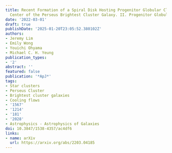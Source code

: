 ```yaml
---
title: Recent Formation of a Spiral Disk Hosting Progenitor Globular Clusters at the
  Center of the Perseus Brightest Cluster Galaxy. II. Progenitor Globular Clusters
date: '2022-03-01'
draft: true
publishDate: '2025-01-20T23:05:52.380102Z'
authors:
- Jeremy Lim
- Emily Wong
- Youichi Ohyama
- Michael C. H. Yeung
publication_types:
- '2'
abstract: ''
featured: false
publication: '*ApJ*'
tags:
- Star clusters
- Perseus Cluster
- Brightest cluster galaxies
- Cooling flows
- '1567'
- '1214'
- '181'
- '2028'
- Astrophysics - Astrophysics of Galaxies
doi: 10.3847/1538-4357/ac4df6
links:
- name: arXiv
  url: https://arxiv.org/abs/2203.04185
---
```



